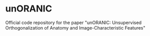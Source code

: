 # unORANIC
Official code repository for the paper "unORANIC: Unsupervised Orthogonalization of Anatomy and Image-Characteristic Features"
